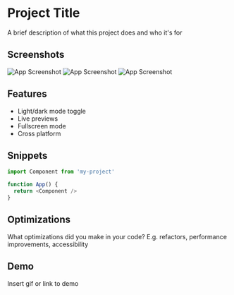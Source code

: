 
# Project Title

A brief description of what this project does and who it's for


## Screenshots

![App Screenshot](https://i.imgur.com/jAzYwzw.png)
![App Screenshot](https://i.imgur.com/PaQWIqa.png)
![App Screenshot](https://i.imgur.com/2GueAFF.png)


## Features

- Light/dark mode toggle
- Live previews
- Fullscreen mode
- Cross platform


## Snippets

```javascript
import Component from 'my-project'

function App() {
  return <Component />
}
```


## Optimizations

What optimizations did you make in your code? E.g. refactors, performance improvements, accessibility


## Demo

Insert gif or link to demo

